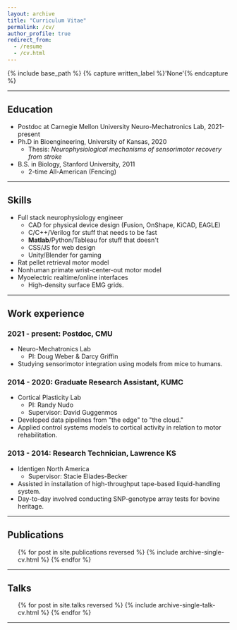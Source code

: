 ```yaml
---
layout: archive
title: "Curriculum Vitae"
permalink: /cv/
author_profile: true
redirect_from:
  - /resume
  - /cv.html
---
```


{% include base_path %}
{% capture written_label %}'None'{% endcapture %}

---

## Education ##
* Postdoc at Carnegie Mellon University Neuro-Mechatronics Lab, 2021-present
* Ph.D in Bioengineering, University of Kansas, 2020
  + Thesis: *Neurophysiological mechanisms of sensorimotor recovery from stroke*
* B.S. in Biology, Stanford University, 2011
  + 2-time All-American (Fencing)

---

## Skills ##
* Full stack neurophysiology engineer
  * CAD for physical device design (Fusion, OnShape, KiCAD, EAGLE)
  * C/C++/Verilog for stuff that needs to be fast
  * **Matlab**/Python/Tableau for stuff that doesn't
  * CSS/JS for web design
  * Unity/Blender for gaming
* Rat pellet retrieval motor model  
* Nonhuman primate wrist-center-out motor model  
* Myoelectric realtime/online interfaces  
  * High-density surface EMG grids.

---

## Work experience ##
### 2021 - present: Postdoc, CMU ###  
* Neuro-Mechatronics Lab
  + PI: Doug Weber & Darcy Griffin
* Studying sensorimotor integration using models from mice to humans.  

### 2014 - 2020: Graduate Research Assistant, KUMC ###
* Cortical Plasticity Lab
  + PI: Randy Nudo
  + Supervisor: David Guggenmos
* Developed data pipelines from "the edge" to "the cloud."
* Applied control systems models to cortical activity in relation to motor rehabilitation.

### 2013 - 2014: Research Technician, Lawrence KS ###
* Identigen North America
  + Supervisor: Stacie Eliades-Becker
* Assisted in installation of high-throughput tape-based liquid-handling system.
* Day-to-day involved conducting SNP-genotype array tests for bovine heritage.

---

## Publications ##

  <ul>{% for post in site.publications reversed %}
    {% include archive-single-cv.html %}
  {% endfor %}</ul>

---
  
## Talks ##
  <ul>{% for post in site.talks reversed %}
    {% include archive-single-talk-cv.html %}
  {% endfor %}</ul>

---